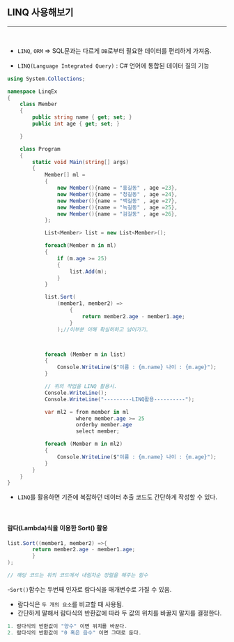 ## LINQ 사용해보기
-----

<br />

- `LINQ`, `ORM` => SQL문과는 다르게 `DB`로부터 필요한 데이터를 편리하게 가져옴.

- `LINQ(Language Integrated Query)` : C# 언어에 통합된 데이터 질의 기능 

```csharp
using System.Collections;

namespace LinqEx
{       
    class Member
    {
        public string name { get; set; }
        public int age { get; set; }

    }

    class Program
    {
        static void Main(string[] args)
        {
            Member[] ml =
            {
                new Member(){name = "홍길동" , age =23},
                new Member(){name = "청길동" , age =24},
                new Member(){name = "백길동" , age =27},
                new Member(){name = "녹길동" , age =25},
                new Member(){name = "검길동" , age =26},
            };

            List<Member> list = new List<Member>();

            foreach(Member m in ml)
            {
                if (m.age >= 25)
                {
                    list.Add(m);
                }
            }

            list.Sort(
                (member1, member2) =>
                    {
                        return member2.age - member1.age;
                    }
                );//이부분 이해 확실히하고 넘어가기.



            foreach (Member m in list)
            {
                Console.WriteLine($"이름 : {m.name} 나이 : {m.age}");
            }

            // 위의 작업을 LINQ 활용시.
            Console.WriteLine();
            Console.WriteLine("---------LINQ활용----------");

            var ml2 = from member in ml
                      where member.age >= 25
                      orderby member.age
                      select member;

            foreach (Member m in ml2)
            {
                Console.WriteLine($"이름 : {m.name} 나이 : {m.age}");
            }
        }
    }
}
```

- `LINQ`를 활용하면 기존에 복잡하던 데이터 추출 코드도 간단하게 작성할 수 있다.

<br />

#### 람다(Lambda)식을 이용한 Sort() 활용

```csharp
list.Sort((member1, member2) =>{
        return member2.age - member1.age;
        }
);

// 해당 코드는 위의 코드에서 내림차순 정렬을 해주는 함수
```

-`Sort()`함수는 두번째 인자로 람다식을 매개변수로 가질 수 있음. 
- 람다식은 `두 개의 요소`를 비교할 때 사용됨.
- 간단하게 말해서 람다식의 반환값에 따라 두 값의 위치를 바꿀지 말지를 결정한다.

```csharp
1. 람다식의 반환값이 "양수" 이면 위치를 바꾼다.
2. 람다식의 반환값이 "0 혹은 음수" 이면 그대로 둔다.
```



